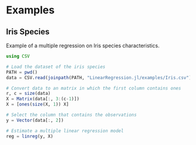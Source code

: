 # Examples

## Iris Species

Example of a multiple regression on Iris species characteristics.

```julia
using CSV

# Load the dataset of the iris species
PATH = pwd()
data = CSV.read(joinpath(PATH, "LinearRegression.jl/examples/Iris.csv"))

# Convert data to an matrix in which the first column contains ones
r, c = size(data)
X = Matrix(data[:, 3:(c-1)])
X = [ones(size(X, 1)) X]

# Select the column that contains the observations
y = Vector(data[:, 2])

# Estimate a multiple linear regression model
reg = linreg(y, X)
```

